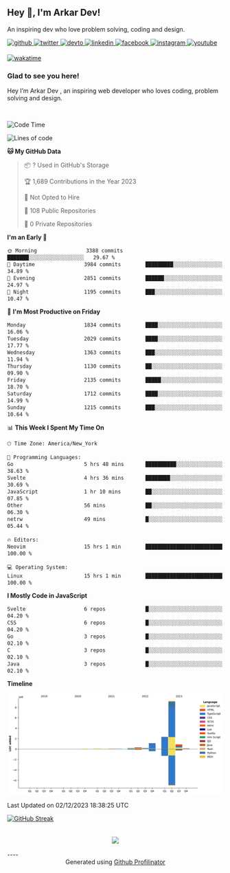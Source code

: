 ## Hey 👋, I'm Arkar Dev!  

An inspiring dev who love problem solving, coding and design.

<a href="https://github.com/Riley1101" target="_blank">
<img src=https://img.shields.io/badge/github-%2324292e.svg?&style=for-the-badge&logo=github&logoColor=white alt=github style="margin-bottom: 5px;" />
</a>
<a href="https://twitter.com/arkardev" target="_blank">
<img src=https://img.shields.io/badge/twitter-%2300acee.svg?&style=for-the-badge&logo=twitter&logoColor=white alt=twitter style="margin-bottom: 5px;" />
</a>
<a href="https://dev.to/riley1101" target="_blank">
<img src=https://img.shields.io/badge/dev.to-%2308090A.svg?&style=for-the-badge&logo=dev.to&logoColor=white alt=devto style="margin-bottom: 5px;" />
</a>
<a href="https://linkedin.com/in/arkar-kaung-myat" target="_blank">
<img src=https://img.shields.io/badge/linkedin-%231E77B5.svg?&style=for-the-badge&logo=linkedin&logoColor=white alt=linkedin style="margin-bottom: 5px;" />
</a>
<a href="https://www.facebook.com/riley.eileen.75" target="_blank">
<img src=https://img.shields.io/badge/facebook-%232E87FB.svg?&style=for-the-badge&logo=facebook&logoColor=white alt=facebook style="margin-bottom: 5px;" />
</a>
<a href="https://instagram.com/rileys1101" target="_blank">
<img src=https://img.shields.io/badge/instagram-%23000000.svg?&style=for-the-badge&logo=instagram&logoColor=white alt=instagram style="margin-bottom: 5px;" />
</a>
<a href="https://www.youtube.com/channel/UC_RfEQCC3gL2AzsFFAABikg" target="_blank">
<img src=https://img.shields.io/badge/youtube-%23EE4831.svg?&style=for-the-badge&logo=youtube&logoColor=white alt=youtube style="margin-bottom: 5px;" />
</a>  
  
[![wakatime](https://wakatime.com/badge/user/cf23b6e3-75f8-4c04-b0e3-273191c8d2ec.svg)](https://wakatime.com/@cf23b6e3-75f8-4c04-b0e3-273191c8d2ec)


### Glad to see you here!  
Hey I’m Arkar Dev , an inspiring web developer who loves coding, problem solving and design.

<br/>

<!--START_SECTION:waka-->
![Code Time](http://img.shields.io/badge/Code%20Time-758%20hrs%202%20mins-blue)

![Lines of code](https://img.shields.io/badge/From%20Hello%20World%20I%27ve%20Written-14.7%20million%20lines%20of%20code-blue)

**🐱 My GitHub Data** 

> 📦 ? Used in GitHub's Storage 
 > 
> 🏆 1,689 Contributions in the Year 2023
 > 
> 🚫 Not Opted to Hire
 > 
> 📜 108 Public Repositories 
 > 
> 🔑 0 Private Repositories 
 > 
**I'm an Early 🐤** 

```text
🌞 Morning                3388 commits        ███████░░░░░░░░░░░░░░░░░░   29.67 % 
🌆 Daytime                3984 commits        █████████░░░░░░░░░░░░░░░░   34.89 % 
🌃 Evening                2851 commits        ██████░░░░░░░░░░░░░░░░░░░   24.97 % 
🌙 Night                  1195 commits        ███░░░░░░░░░░░░░░░░░░░░░░   10.47 % 
```
📅 **I'm Most Productive on Friday** 

```text
Monday                   1834 commits        ████░░░░░░░░░░░░░░░░░░░░░   16.06 % 
Tuesday                  2029 commits        ████░░░░░░░░░░░░░░░░░░░░░   17.77 % 
Wednesday                1363 commits        ███░░░░░░░░░░░░░░░░░░░░░░   11.94 % 
Thursday                 1130 commits        ██░░░░░░░░░░░░░░░░░░░░░░░   09.90 % 
Friday                   2135 commits        █████░░░░░░░░░░░░░░░░░░░░   18.70 % 
Saturday                 1712 commits        ████░░░░░░░░░░░░░░░░░░░░░   14.99 % 
Sunday                   1215 commits        ███░░░░░░░░░░░░░░░░░░░░░░   10.64 % 
```


📊 **This Week I Spent My Time On** 

```text
🕑︎ Time Zone: America/New_York

💬 Programming Languages: 
Go                       5 hrs 48 mins       ██████████░░░░░░░░░░░░░░░   38.63 % 
Svelte                   4 hrs 36 mins       ████████░░░░░░░░░░░░░░░░░   30.69 % 
JavaScript               1 hr 10 mins        ██░░░░░░░░░░░░░░░░░░░░░░░   07.85 % 
Other                    56 mins             ██░░░░░░░░░░░░░░░░░░░░░░░   06.30 % 
netrw                    49 mins             █░░░░░░░░░░░░░░░░░░░░░░░░   05.44 % 

🔥 Editors: 
Neovim                   15 hrs 1 min        █████████████████████████   100.00 % 

💻 Operating System: 
Linux                    15 hrs 1 min        █████████████████████████   100.00 % 
```

**I Mostly Code in JavaScript** 

```text
Svelte                   6 repos             █░░░░░░░░░░░░░░░░░░░░░░░░   04.20 % 
CSS                      6 repos             █░░░░░░░░░░░░░░░░░░░░░░░░   04.20 % 
Go                       3 repos             █░░░░░░░░░░░░░░░░░░░░░░░░   02.10 % 
C                        3 repos             █░░░░░░░░░░░░░░░░░░░░░░░░   02.10 % 
Java                     3 repos             █░░░░░░░░░░░░░░░░░░░░░░░░   02.10 % 
```



**Timeline**

![Lines of Code chart](https://raw.githubusercontent.com/Riley1101/Riley1101/main/assets/bar_graph.png)


 Last Updated on 02/12/2023 18:38:25 UTC
<!--END_SECTION:waka-->

[![GitHub Streak](https://streak-stats.demolab.com?user=Riley1101)](https://git.io/streak-stats)
  
<br/>  
<div align="center">
<img src="https://komarev.com/ghpvc/?username=Riley1101&&style=flat-square" align="center" />
</div>  
<br/>  
----
<div align="center">Generated using <a href="https://profilinator.rishav.dev/" target="_blank">Github Profilinator</a></div>

